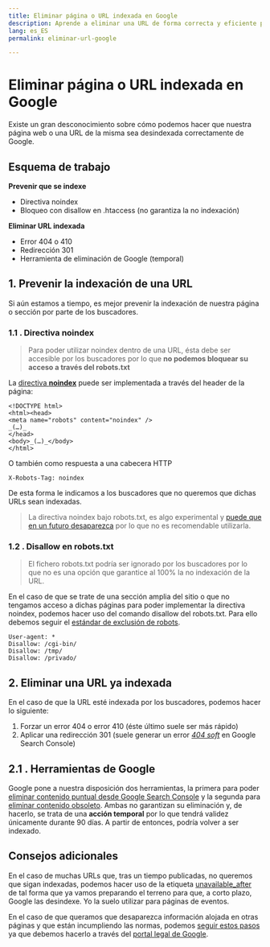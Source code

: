 ```yaml
---
title: Eliminar página o URL indexada en Google
description: Aprende a eliminar una URL de forma correcta y eficiente para que no vuelva a aparecer en Google
lang: es_ES
permalink: eliminar-url-google

---
```


# Eliminar página o URL indexada en Google

Existe un gran desconocimiento sobre cómo podemos hacer que nuestra página web o una URL de la misma sea desindexada correctamente de Google.

## Esquema de trabajo

 **Prevenir que se indexe**

 - Directiva noindex
 - Bloqueo con disallow en .htaccess (no garantiza la no indexación)

**Eliminar URL indexada**

 - Error 404 o 410
 - Redirección 301
 - Herramienta de eliminación de Google (temporal)

 

## 1. Prevenir la indexación de una URL

Si aún estamos a tiempo, es mejor prevenir la indexación de nuestra página o sección por parte de los buscadores.

### 1.1 . Directiva noindex

> Para poder utilizar noindex dentro de una URL, ésta debe ser accesible por los buscadores por lo que **no podemos bloquear su acceso a través del robots.txt**

La [directiva **noindex**](https://developers.google.com/search/reference/robots_meta_tag) puede ser implementada a través del header de la página:

```
<!DOCTYPE html>
<html><head>
<meta name="robots" content="noindex" />
_(…)_
</head>
<body>_(…)_</body>
</html>
```
O también como respuesta a una cabecera HTTP

```
X-Robots-Tag: noindex
```
De esta forma le indicamos a los buscadores que no queremos que dichas URLs sean indexadas.

>  La directiva noindex bajo robots.txt, es algo experimental y [puede que en un futuro desaparezca](https://youtu.be/yIIRyBMSPUk?t=47m58s) por lo que no es recomendable utilizarla.

### 1.2 . Disallow en robots.txt

> El fichero robots.txt podría ser ignorado por los buscadores por lo que no es una opción que garantice al 100% la no indexación de la URL.

En el caso de que se trate de una sección amplia del sitio o que no tengamos acceso a dichas páginas para poder implementar la directiva noindex, podemos hacer uso del comando disallow del robots.txt. Para ello debemos seguir el [estándar de exclusión de robots](https://es.wikipedia.org/wiki/Est%C3%A1ndar_de_exclusi%C3%B3n_de_robots).

```
User-agent: *
Disallow: /cgi-bin/
Disallow: /tmp/
Disallow: /privado/
```
## 2. Eliminar una URL ya indexada

En el caso de que la URL esté indexada por los buscadores, podemos hacer lo siguiente:

 1. Forzar un error 404 o error 410 (éste último suele ser más rápido)
 2. Aplicar una redirección 301 (suele generar un error *[404 soft](https://support.google.com/webmasters/answer/181708?hl=es)* en Google Search Console)

## 2.1 . Herramientas de Google

Google pone a nuestra disposición dos herramientas, la primera para poder [eliminar contenido puntual desde Google Search Console](https://www.google.com/webmasters/tools/url-removal) y la segunda para [eliminar contenido obsoleto](https://www.google.com/webmasters/tools/removals). Ambas no garantizan su eliminación y, de hacerlo, se trata de una **acción temporal** por lo que tendrá validez únicamente durante 90 días. A partir de entonces, podría volver a ser indexado.

## Consejos adicionales

En el caso de muchas URLs que, tras un tiempo publicadas, no queremos que sigan indexadas, podemos hacer uso de la etiqueta  [unavailable_after](https://googleblog.blogspot.com/2007/07/robots-exclusion-protocol-now-with-even.html)  de tal forma que ya vamos preparando el terreno para que, a corto plazo, Google las desindexe. Yo la suelo utilizar para páginas de eventos.

En el caso de que queramos que desaparezca información alojada en otras páginas y que están incumpliendo las normas, podemos  [seguir estos pasos](https://support.google.com/webmasters/answer/6332384?hl=es#more_information)  ya que debemos hacerlo a través del  [portal legal de Google](https://support.google.com/legal/answer/3110420?visit_id=1-636652569480291557-3013440154&rd=1).
<!--stackedit_data:
eyJoaXN0b3J5IjpbMzY1MTgyMzUzLDM2NTE4MjM1MywtMTYyNT
Q3NzQ1OSw3ODY5ODAxMTgsMTY0Mjc1MDgxMiwxMTMyNzAwOTQy
LDE3NzE3MDkzNjksLTEzMDgwNTcyMTZdfQ==
-->